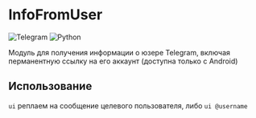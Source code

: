 # InfoFromUser
![Telegram](https://img.shields.io/badge/Telegram-2CA5E0?style=for-the-badge&logo=telegram&logoColor=white)
![Python](https://img.shields.io/badge/python-3670A0?style=for-the-badge&logo=python&logoColor=ffdd54)

Модуль для получения информации о юзере Telegram, включая перманентную ссылку на его аккаунт (доступна только с Android)

## Использование
`ui` реплаем на сообщение целевого пользователя, либо `ui @username`
